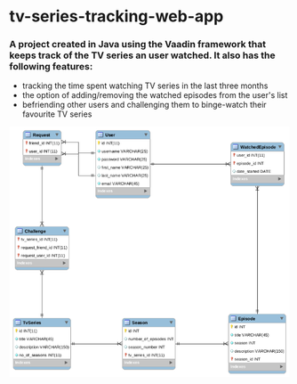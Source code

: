 # tv-series-tracking-web-app

### A project created in Java using the Vaadin framework that keeps track of the TV series an user watched. It also has the following features:
  * tracking the time spent watching TV series in the last three months
  * the option of adding/removing the watched episodes from the user's list
  * befriending other users and challenging them to binge-watch their favourite TV series


![picture](diagram_java_project.png)
